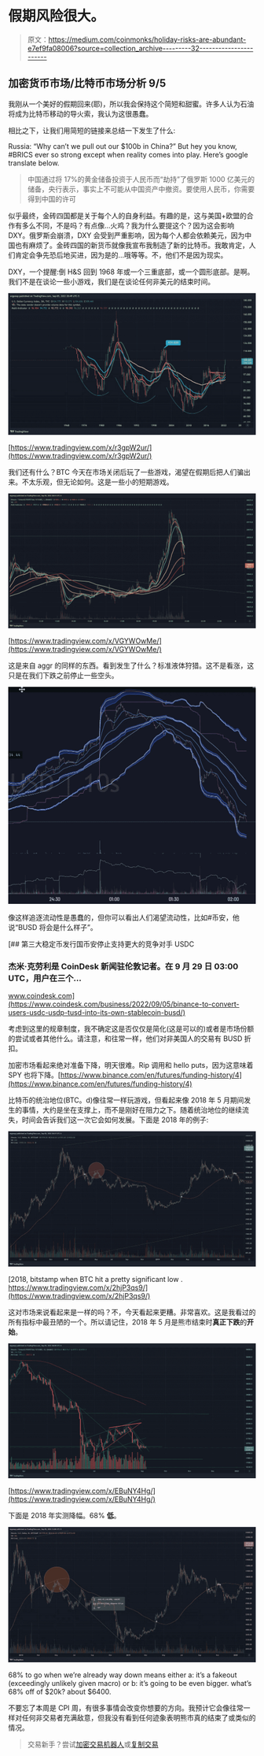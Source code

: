 # 假期风险很大。

> 原文：<https://medium.com/coinmonks/holiday-risks-are-abundant-e7ef9fa08006?source=collection_archive---------32----------------------->

## 加密货币市场/比特币市场分析 9/5

我刚从一个美好的假期回来(耶)，所以我会保持这个简短和甜蜜。许多人认为石油将成为比特币移动的导火索，我认为这很愚蠢。

相比之下，让我们用简短的链接来总结一下发生了什么:

Russia: “Why can’t we pull out our $100b in China?” But hey you know, #BRICS ever so strong except when reality comes into play. Here’s google translate below.

> 中国通过将 17%的黄金储备投资于人民币而“劫持”了俄罗斯 1000 亿美元的储备，央行表示，事实上不可能从中国资产中撤资。要使用人民币，你需要得到中国的许可

似乎最终，金砖四国都是关于每个人的自身利益。有趣的是，这与美国+欧盟的合作有多么不同，不是吗？有点像…火鸡？我为什么要提这个？因为这会影响 DXY。俄罗斯会崩溃，DXY 会受到严重影响，因为每个人都会依赖美元，因为中国也有麻烦了。金砖四国的新货币就像我宣布我制造了新的比特币。我敢肯定，人们肯定会争先恐后地买进，因为是的…哦等等。不，他们不是因为现实。

DXY，一个提醒:倒 H&S 回到 1968 年或一个三重底部，或一个圆形底部。是啊。我们不是在谈论一些小游戏，我们是在谈论任何非美元的结束时间。

![](img/f8e28bad8d82f9abb31b587d811914f2.png)

[https://www.tradingview.com/x/r3gpW2ur/](https://www.tradingview.com/x/r3gpW2ur/)

我们还有什么？BTC 今天在市场关闭后玩了一些游戏，渴望在假期后把人们骗出来。不太乐观，但无论如何。这是一些小的短期游戏。

![](img/5669457508a6cf4830485bc7f8ee271e.png)

[https://www.tradingview.com/x/VGYWOwMe/](https://www.tradingview.com/x/VGYWOwMe/)

这是来自 aggr 的同样的东西。看到发生了什么？标准液体狩猎。这不是看涨，这只是在我们下跌之前停止一些空头。

![](img/1f2107d5fab835fb7ebe3256bfb6ece5.png)

像这样追逐流动性是愚蠢的，但你可以看出人们渴望流动性，比如#币安，他说“BUSD 将会是什么样子”。

[](https://www.coindesk.com/business/2022/09/05/binance-to-convert-users-usdc-usdp-tusd-into-its-own-stablecoin-busd/) [## 第三大稳定币发行国币安停止支持更大的竞争对手 USDC

### 杰米·克劳利是 CoinDesk 新闻驻伦敦记者。在 9 月 29 日 03:00 UTC，用户在三个…

www.coindesk.com](https://www.coindesk.com/business/2022/09/05/binance-to-convert-users-usdc-usdp-tusd-into-its-own-stablecoin-busd/) 

考虑到这里的规章制度，我不确定这是否仅仅是简化(这是可以的)或者是市场份额的尝试或者其他什么。请注意，和往常一样，他们对非美国人的交易有 BUSD 折扣。

加密市场看起来绝对准备下降，明天很难。Rip 调用和 hello puts，因为这意味着 SPY 也将下降。[https://www.binance.com/en/futures/funding-history/4](https://www.binance.com/en/futures/funding-history/4)

比特币的统治地位(BTC。d)像往常一样玩游戏，但看起来像 2018 年 5 月期间发生的事情，大约是坐在支撑上，而不是刚好在阻力之下。随着统治地位的继续流失，时间会告诉我们这一次它会如何发展。下面是 2018 年的例子:

![](img/78bd036666798d5f55cda2a6daecd094.png)

[2018, bitstamp when BTC hit a pretty significant low . https://www.tradingview.com/x/2hjP3qs9/](https://www.tradingview.com/x/2hjP3qs9/)

这对市场来说看起来是一样的吗？不，今天看起来更糟。非常喜欢。这是我看过的所有指标中最丑陋的一个。所以请记住，2018 年 5 月是熊市结束时**真正下跌**的**开始**。

![](img/e51d146715845406a0f2339cc4b3076e.png)

[https://www.tradingview.com/x/EBuNY4Hg/](https://www.tradingview.com/x/EBuNY4Hg/)

下面是 2018 年实测降幅。68% **低**。

![](img/de54bb19973fb42d602d00a2b35d375f.png)

68% to go when we’re already way down means either a: it’s a fakeout (exceedingly unlikely given macro) or b: it’s going to be even bigger. what’s 68% off of $20k? about $6400.

不要忘了本周是 CPI 周，有很多事情会改变你想要的方向。我预计它会像往常一样对任何非交易者充满敌意，但我没有看到任何迹象表明熊市真的结束了或类似的情况。

> 交易新手？尝试[加密交易机器人](/coinmonks/crypto-trading-bot-c2ffce8acb2a)或[复制交易](/coinmonks/top-10-crypto-copy-trading-platforms-for-beginners-d0c37c7d698c)